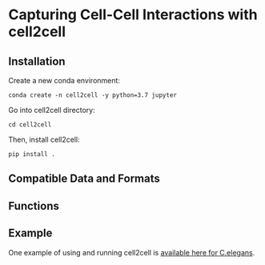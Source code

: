 # Capturing Cell-Cell Interactions with cell2cell

## Installation
Create a new conda environment:
```
conda create -n cell2cell -y python=3.7 jupyter
```

Go into cell2cell directory:
```
cd cell2cell
```

Then, install cell2cell:
```
pip install .
```

## Compatible Data and Formats


## Functions


## Example
One example of using and running cell2cell is 
 [available here for C.elegans](./notebooks/CElegans-CCI-binary-STRINGdb.ipynb).